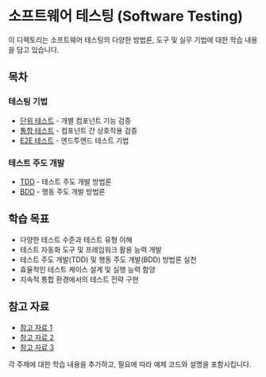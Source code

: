 # 소프트웨어 테스팅 (Software Testing)

이 디렉토리는 소프트웨어 테스팅의 다양한 방법론, 도구 및 실무 기법에 대한 학습 내용을 담고 있습니다.

## 목차

### 테스팅 기법
* [단위 테스트](/Testing/Unit/README.md) - 개별 컴포넌트 기능 검증
* [통합 테스트](/Testing/Integration/README.md) - 컴포넌트 간 상호작용 검증
* [E2E 테스트](/Testing/E2E/README.md) - 엔드투엔드 테스트 기법

### 테스트 주도 개발
* [TDD](/Testing/TDD/README.md) - 테스트 주도 개발 방법론
* [BDD](/Testing/BDD/README.md) - 행동 주도 개발 방법론

## 학습 목표
- 다양한 테스트 수준과 테스트 유형 이해
- 테스트 자동화 도구 및 프레임워크 활용 능력 개발
- 테스트 주도 개발(TDD) 및 행동 주도 개발(BDD) 방법론 실천
- 효율적인 테스트 케이스 설계 및 실행 능력 함양
- 지속적 통합 환경에서의 테스트 전략 구현

## 참고 자료
- [참고 자료 1](#)
- [참고 자료 2](#)
- [참고 자료 3](#)

각 주제에 대한 학습 내용을 추가하고, 필요에 따라 예제 코드와 설명을 포함시킵니다.
